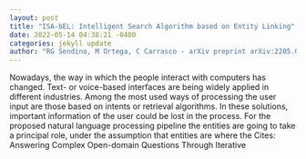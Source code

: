 ```yaml
--- 
layout: post 
title: "ISA-bEL: Intelligent Search Algorithm based on Entity Linking" 
date: 2022-05-14 04:38:21 -0400 
categories: jekyll update 
author: "RG Sendino, M Ortega, C Carrasco - arXiv preprint arXiv:2205.04322, 2022" 
--- 
```

Nowadays, the way in which the people interact with computers has changed. Text- or voice-based interfaces are being widely applied in different industries. Among the most used ways of processing the user input are those based on intents or retrieval algorithms. In these solutions, important information of the user could be lost in the process. For the proposed natural language processing pipeline the entities are going to take a principal role, under the assumption that entities are where the Cites: Answering Complex Open-domain Questions Through Iterative